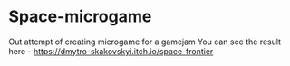 # Space-microgame
Out attempt of creating microgame for a gamejam
You can see the result here -  https://dmytro-skakovskyi.itch.io/space-frontier
